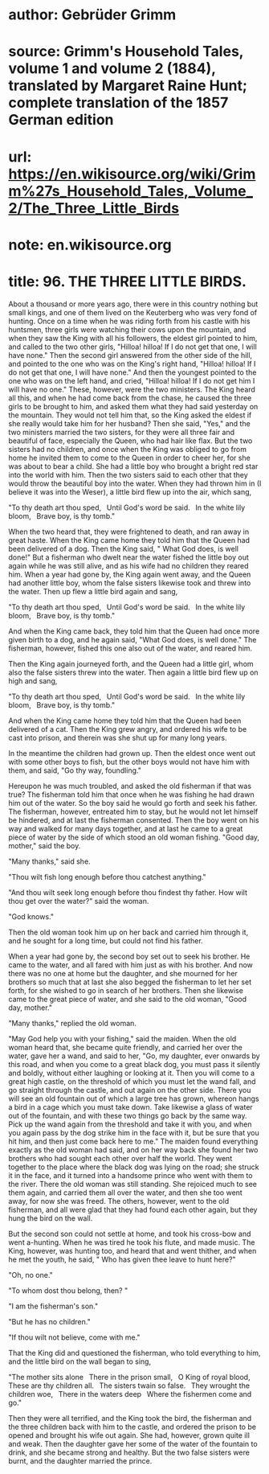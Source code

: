 # author: Gebrüder Grimm
# source: Grimm's Household Tales, volume 1 and volume 2 (1884), translated by Margaret Raine Hunt; complete translation of the 1857 German edition
# url: https://en.wikisource.org/wiki/Grimm%27s_Household_Tales,_Volume_2/The_Three_Little_Birds
# note: en.wikisource.org
# title: 96. THE THREE LITTLE BIRDS. 

About a thousand or more years ago, there were in this country nothing but small kings, and one of them lived on the Keuterberg who was very fond of hunting. Once on a time when he was riding forth from his castle with his huntsmen, three girls were watching their cows upon the mountain, and when they saw the King with all his followers, the eldest girl pointed to him, and called to the two other girls, "Hilloa! hilloa! If I do not get that one, I will have none." Then the second girl answered from the other side of the hill, and pointed to the one who was on the King's right hand, "Hilloa! hilloa! If I do not get that one, I will have none." And then the youngest pointed to the one who was on the left hand, and cried, "Hilloa! hilloa! If I do not get him I will have no one." These, however, were the two ministers. The King heard all this, and when he had come back from the chase, he caused the three girls to be brought to him, and asked them what they had said yesterday on the mountain. They would not tell him that, so the King asked the eldest if she really would take him for her husband? Then she said, "Yes," and the two ministers married the two sisters, for they were all three fair and beautiful of face, especially the Queen, ​who had hair like flax. But the two sisters had no children, and once when the King was obliged to go from home he invited them to come to the Queen in order to cheer her, for she was about to bear a child. She had a little boy who brought a bright red star into the world with him. Then the two sisters said to each other that they would throw the beautiful boy into the water. When they had thrown him in (I believe it was into the Weser), a little bird flew up into the air, which sang, 

"To thy death art thou sped,  Until God's word be said.  In the white lily bloom,  Brave boy, is thy tomb." 

When the two heard that, they were frightened to death, and ran away in great haste. When the King came home they told him that the Queen had been delivered of a dog. Then the King said, " What God does, is well done!" But a fisherman who dwelt near the water fished the little boy out again while he was still alive, and as his wife had no children they reared him. When a year had gone by, the King again went away, and the Queen had another little boy, whom the false sisters likewise took and threw into the water. Then up flew a little bird again and sang, 

"To thy death art thou sped,  Until God's word be said.  In the white lily bloom,  Brave boy, is thy tomb." 

And when the King came back, they told him that the Queen had once more given birth to a dog, and he again said, "What God does, is well done." The fisherman, however, fished this one also out of the water, and reared him. 

Then the King again journeyed forth, and the Queen had a little girl, whom also the false sisters threw into the water. Then again a little bird flew up on high and sang, 

"To thy death art thou sped,  Until God's word be said.  In the white lily bloom,  Brave boy, is thy tomb." 

​And when the King came home they told him that the Queen had been delivered of a cat. Then the King grew angry, and ordered his wife to be cast into prison, and therein was she shut up for many long years. 

In the meantime the children had grown up. Then the eldest once went out with some other boys to fish, but the other boys would not have him with them, and said, "Go thy way, foundling." 

Hereupon he was much troubled, and asked the old fisherman if that was true? The fisherman told him that once when he was fishing he had drawn him out of the water. So the boy said he would go forth and seek his father. The fisherman, however, entreated him to stay, but he would not let himself be hindered, and at last the fisherman consented. Then the boy went on his way and walked for many days together, and at last he came to a great piece of water by the side of which stood an old woman fishing. "Good day, mother," said the boy. 

"Many thanks," said she. 

"Thou wilt fish long enough before thou catchest anything." 

"And thou wilt seek long enough before thou findest thy father. How wilt thou get over the water?" said the woman. 

"God knows." 

Then the old woman took him up on her back and carried him through it, and he sought for a long time, but could not find his father. 

When a year had gone by, the second boy set out to seek his brother. He came to the water, and all fared with him just as with his brother. And now there was no one at home but the daughter, and she mourned for her brothers so much that at last she also begged the fisherman to let her set forth, for she wished to go in search of her brothers. Then she likewise came to the great piece of water, and she said to the old woman, "Good day, mother." 

"Many thanks," replied the old woman. 

"May God help you with your fishing," said the maiden. When the old woman heard that, she became quite friendly, and carried her over the water, gave her a ​wand, and said to her, "Go, my daughter, ever onwards by this road, and when you come to a great black dog, you must pass it silently and boldly, without either laughing or looking at it. Then you will come to a great high castle, on the threshold of which you must let the wand fall, and go straight through the castle, and out again on the other side. There you will see an old fountain out of which a large tree has grown, whereon hangs a bird in a cage which you must take down. Take likewise a glass of water out of the fountain, and with these two things go back by the same way. Pick up the wand again from the threshold and take it with you, and when you again pass by the dog strike him in the face with it, but be sure that you hit him, and then just come back here to me." The maiden found everything exactly as the old woman had said, and on her way back she found her two brothers who had sought each other over half the world. They went together to the place where the black dog was lying on the road; she struck it in the face, and it turned into a handsome prince who went with them to the river. There the old woman was still standing. She rejoiced much to see them again, and carried them all over the water, and then she too went away, for now she was freed. The others, however, went to the old fisherman, and all were glad that they had found each other again, but they hung the bird on the wall. 

But the second son could not settle at home, and took his cross-bow and went a-hunting. When he was tired he took his flute, and made music. The King, however, was hunting too, and heard that and went thither, and when he met the youth, he said, " Who has given thee leave to hunt here?" 

"Oh, no one." 

"To whom dost thou belong, then? " 

"I am the fisherman's son." 

"But he has no children." 

"If thou wilt not believe, come with me." 

That the King did and questioned the fisherman, who told everything to him, and the little bird on the wall began to sing, 

"The mother sits alone  There in the prison small,  O King of royal blood,  These are thy children all.  The sisters twain so false.  They wrought the children woe,  There in the waters deep  Where the fishermen come and go." 

Then they were all terrified, and the King took the bird, the fisherman and the three children back with him to the castle, and ordered the prison to be opened and brought his wife out again. She had, however, grown quite ill and weak. Then the daughter gave her some of the water of the fountain to drink, and she became strong and healthy. But the two false sisters were burnt, and the daughter married the prince. 

